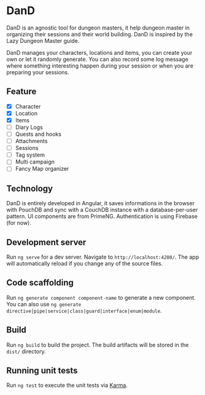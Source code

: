 # DanD

DanD is an agnostic tool for dungeon masters, it help dungeon master in organizing their sessions and their world building. DanD is inspired by the Lazy Dungeon Master guide.

DanD manages your characters, locations and items, you can create your own or let it randomly generate. You can also record some log message where something interesting happen during your session or when you are preparing your sessions.

## Feature

- [x] Character
- [x] Location
- [x] Items
- [ ] Diary Logs
- [ ] Quests and hooks
- [ ] Attachments
- [ ] Sessions
- [ ] Tag system
- [ ] Multi campaign
- [ ] Fancy Map organizer

## Technology

DanD is entirely developed in Angular, it saves informations in the browser with PouchDB and sync with a CouchDB instance with a database-per-user pattern. UI components are from PrimeNG. Authentication is using Firebase (for now).

## Development server

Run `ng serve` for a dev server. Navigate to `http://localhost:4200/`. The app will automatically reload if you change any of the source files.

## Code scaffolding

Run `ng generate component component-name` to generate a new component. You can also use `ng generate directive|pipe|service|class|guard|interface|enum|module`.

## Build

Run `ng build` to build the project. The build artifacts will be stored in the `dist/` directory.

## Running unit tests

Run `ng test` to execute the unit tests via [Karma](https://karma-runner.github.io).
